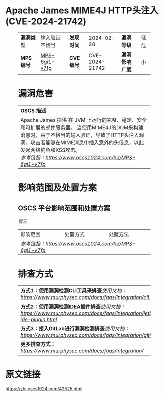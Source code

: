 # Apache James MIME4J HTTP头注入 (CVE-2024-21742)
<figure class="wp-block-table">
    <table>
        <tbody>
        <tr>
            <td><strong>漏洞类型</strong></td>
            <td>输入验证不恰当</td>
            <td><strong>发现时间</strong></td>
            <td>2024-02-28</td>
            <td><strong>漏洞等级</strong></td>
            <td>低危</td>
        </tr>
        <tr>
            <td><strong>MPS编号</strong></td>
            <td><a href="https://www.oscs1024.com/hd/MPS-6gi1-v7fp">MPS-6gi1-v7fp</a></td>
            <td><strong>CVE编号</strong></td>
            <td>CVE-2024-21742</td>
            <td><strong>漏洞影响广度</strong></td>
            <td>小</td>
        </tr>
        </tbody>
    </table>
</figure>


<figure class="wp-block-table">
    <h1 class="wp-block-heading">漏洞危害</h1>
    <table>
        <tbody>
        <tr>
            <td><strong>OSCS 描述</strong></td>
        </tr>
        <tr>
            <td>Apache James 提供 在 JVM 上运行的完整、稳定、安全和可扩展的邮件服务器。
当使用MIME4J的DOM来构建消息时，由于不恰当的输入验证，导致了HTTP头注入漏洞。攻击者能够在MIME消息中插入意外的头信息，以此发起网络钓鱼和XSS攻击。<br><em>参考链接：<a
                    href="https://www.oscs1024.com/hd/MPS-6gi1-v7fp">https://www.oscs1024.com/hd/MPS-6gi1-v7fp</a></em>
            </td>
        </tr>
        </tbody>
    </table>
</figure>


<figure class="wp-block-table alignleft">
    <h1 class="wp-block-heading">影响范围及处置方案</h1>
    <h2 class="wp-block-heading"><strong>OSCS</strong> <strong>平台影响范围和处置方案</strong></h2>
    <table>
        <tbody>
        <tr>
            <td>影响范围</td>
            <td>处置方式</td>
            <td>处置方法</td>
        </tr>
        <p><em>暂无</em></p>
        <tr>
            <td colspan="3"><em>参考链接：</em><em><a
                    href="https://www.oscs1024.com/hd/MPS-6gi1-v7fp">https://www.oscs1024.com/hd/MPS-6gi1-v7fp</a></em></td>
        </tr>
        </tbody>
    </table>
</figure>


<figure class="wp-block-table">
    <h1 class="wp-block-heading">排查方式</h1>
    <table>
        <tbody>
        <tr>
            <td><strong>方式1：使用漏洞检测CLI工具来排查</strong><em>使用文档：<a
                    href="https://www.murphysec.com/docs/faqs/integration/cli.html">https://www.murphysec.com/docs/faqs/integration/cli.html</a></em>
            </td>
        </tr>
        <tr>
            <td><strong>方式2：使用漏洞检测IDEA插件排查</strong><em>使用文档：<a
                    href="https://www.murphysec.com/docs/faqs/integration/jetbrains-ide-plugin.html">https://www.murphysec.com/docs/faqs/integration/jetbrains-ide-plugin.html</a></em>
            </td>
        </tr>
        <tr>
            <td><strong>方式3：接入GitLab进行漏洞检测排查</strong><em>使用文档：<a
                    href="https://www.murphysec.com/docs/faqs/integration/gitlab.html">https://www.murphysec.com/docs/faqs/integration/gitlab.html</a></em>
            </td>
        </tr>
        <tr>
            <td><strong>更多排查方式：</strong><em><a
                    href="https://www.murphysec.com/docs/faqs/integration/">https://www.murphysec.com/docs/faqs/integration/</a></em>
            </td>
        </tr>
        </tbody>
    </table>
</figure>
<h1>原文链接</h1>
<p><a href="https://zhi.oscs1024.com/42525.html">https://zhi.oscs1024.com/42525.html</a></p>